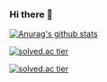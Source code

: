 ### Hi there 👋

<!--
**ChanYangYu/ChanYangYu** is a ✨ _special_ ✨ repository because its `README.md` (this file) appears on your GitHub profile.

Here are some ideas to get you started:

- 🔭 I’m currently working on ...
- 🌱 I’m currently learning ...
- 👯 I’m looking to collaborate on ...
- 🤔 I’m looking for help with ...
- 💬 Ask me about ...
- 📫 How to reach me: ...
- 😄 Pronouns: ...
- ⚡ Fun fact: ...
-->
[![Anurag's github stats](https://github-readme-stats.vercel.app/api?username=ChanYangYu)](https://github.com/anuraghazra/github-readme-stats)

[![solved.ac tier](http://mazassumnida.wtf/api/mini/generate_badge?boj=clsrnthd1)](https://solved.ac/clsrnthd1)

[![solved.ac tier](http://mazassumnida.wtf/api/v2/generate_badge?boj=clsrnthd1)](https://solved.ac/clsrnthd1)

